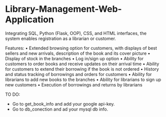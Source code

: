 # Library-Management-Web-Application
Integrating SQL, Python (Flask, OOP), CSS, and HTML interfaces, the system enables registration as a librarian or customer.  

Features:
• Extended browsing option for customers, with displays of best sellers and new arrivals, description of the book and its cover picture 
• Display of stock in the branches 
• Log in/sign up option 
• Ability for customers to order books and receive updates on their arrival time
• Ability for customers to extend their borrowing if the book is not ordered
• History and status tracking of borrowings and orders for customers
• Ability for librarians to add new books to the branches
• Ability for librarians to sign up new customers
• Execution of borrowings and returns by librarians

TO DO:
- Go to get_book_info and add your google api-key.
- Go to db_conection and ad your mysql db info.
  

